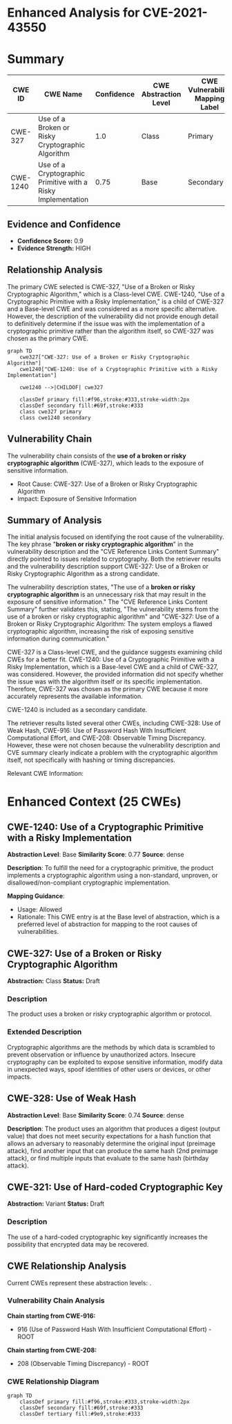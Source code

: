 # Enhanced Analysis for CVE-2021-43550

# Summary
| CWE ID | CWE Name | Confidence | CWE Abstraction Level | CWE Vulnerability Mapping Label | CWE-Vulnerability Mapping Notes |
|---|---|---|---|---|---|
| CWE-327 | Use of a Broken or Risky Cryptographic Algorithm | 1.0 | Class | Primary | Allowed-with-Review |
| CWE-1240 | Use of a Cryptographic Primitive with a Risky Implementation | 0.75 | Base | Secondary | Allowed |

## Evidence and Confidence

*   **Confidence Score:** 0.9
*   **Evidence Strength:** HIGH

## Relationship Analysis
The primary CWE selected is CWE-327, "Use of a Broken or Risky Cryptographic Algorithm," which is a Class-level CWE. CWE-1240, "Use of a Cryptographic Primitive with a Risky Implementation," is a child of CWE-327 and a Base-level CWE and was considered as a more specific alternative. However, the description of the vulnerability did not provide enough detail to definitively determine if the issue was with the implementation of a cryptographic primitive rather than the algorithm itself, so CWE-327 was chosen as the primary CWE.

```mermaid
graph TD
    cwe327["CWE-327: Use of a Broken or Risky Cryptographic Algorithm"]
    cwe1240["CWE-1240: Use of a Cryptographic Primitive with a Risky Implementation"]
    
    cwe1240 -->|CHILDOF| cwe327
    
    classDef primary fill:#f96,stroke:#333,stroke-width:2px
    classDef secondary fill:#69f,stroke:#333
    class cwe327 primary
    class cwe1240 secondary
```

## Vulnerability Chain
The vulnerability chain consists of the **use of a broken or risky cryptographic algorithm** (CWE-327), which leads to the exposure of sensitive information.
  - Root Cause: CWE-327: Use of a Broken or Risky Cryptographic Algorithm
  - Impact: Exposure of Sensitive Information

## Summary of Analysis
The initial analysis focused on identifying the root cause of the vulnerability. The key phrase "**broken or risky cryptographic algorithm**" in the vulnerability description and the "CVE Reference Links Content Summary" directly pointed to issues related to cryptography. Both the retriever results and the vulnerability description support CWE-327: Use of a Broken or Risky Cryptographic Algorithm as a strong candidate.

The vulnerability description states, "The use of a **broken or risky cryptographic algorithm** is an unnecessary risk that may result in the exposure of sensitive information." The "CVE Reference Links Content Summary" further validates this, stating, "The vulnerability stems from the use of a broken or risky cryptographic algorithm" and "CWE-327: Use of a Broken or Risky Cryptographic Algorithm: The system employs a flawed cryptographic algorithm, increasing the risk of exposing sensitive information during communication."

CWE-327 is a Class-level CWE, and the guidance suggests examining child CWEs for a better fit. CWE-1240: Use of a Cryptographic Primitive with a Risky Implementation, which is a Base-level CWE and a child of CWE-327, was considered. However, the provided information did not specify whether the issue was with the algorithm itself or its specific implementation. Therefore, CWE-327 was chosen as the primary CWE because it more accurately represents the available information.

CWE-1240 is included as a secondary candidate.

The retriever results listed several other CWEs, including CWE-328: Use of Weak Hash, CWE-916: Use of Password Hash With Insufficient Computational Effort, and CWE-208: Observable Timing Discrepancy. However, these were not chosen because the vulnerability description and CVE summary clearly indicate a problem with the cryptographic algorithm itself, not specifically with hashing or timing discrepancies.

Relevant CWE Information:

# Enhanced Context (25 CWEs)

## CWE-1240: Use of a Cryptographic Primitive with a Risky Implementation
**Abstraction Level**: Base
**Similarity Score**: 0.77
**Source**: dense

**Description**:
To fulfill the need for a cryptographic primitive, the product implements a cryptographic algorithm using a non-standard, unproven, or disallowed/non-compliant cryptographic implementation.

**Mapping Guidance**:
- Usage: Allowed
- Rationale: This CWE entry is at the Base level of abstraction, which is a preferred level of abstraction for mapping to the root causes of vulnerabilities.

## CWE-327: Use of a Broken or Risky Cryptographic Algorithm
**Abstraction:** Class
**Status:** Draft

### Description
The product uses a broken or risky cryptographic algorithm or protocol.

### Extended Description
Cryptographic algorithms are the methods by which data is scrambled to prevent observation or influence by unauthorized actors. Insecure cryptography can be exploited to expose sensitive information, modify data in unexpected ways, spoof identities of other users or devices, or other impacts.

## CWE-328: Use of Weak Hash
**Abstraction Level**: Base
**Similarity Score**: 0.74
**Source**: dense

**Description**:
The product uses an algorithm that produces a digest (output value) that does not meet security expectations for a hash function that allows an adversary to reasonably determine the original input (preimage attack), find another input that can produce the same hash (2nd preimage attack), or find multiple inputs that evaluate to the same hash (birthday attack).

## CWE-321: Use of Hard-coded Cryptographic Key
**Abstraction:** Variant
**Status:** Draft

### Description
The use of a hard-coded cryptographic key significantly increases the possibility that encrypted data may be recovered.


## CWE Relationship Analysis

Current CWEs represent these abstraction levels: .


### Vulnerability Chain Analysis

**Chain starting from CWE-916:**
- 916 (Use of Password Hash With Insufficient Computational Effort) - ROOT


**Chain starting from CWE-208:**
- 208 (Observable Timing Discrepancy) - ROOT



### CWE Relationship Diagram

```mermaid
graph TD
    classDef primary fill:#f96,stroke:#333,stroke-width:2px
    classDef secondary fill:#69f,stroke:#333
    classDef tertiary fill:#9e9,stroke:#333
```